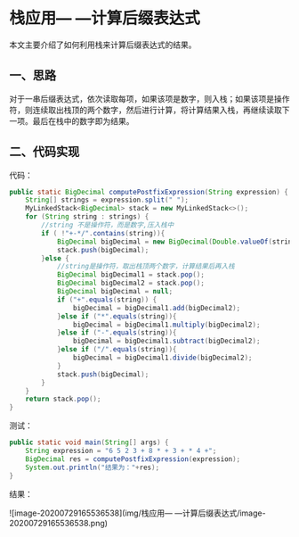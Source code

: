 # 栈应用— —计算后缀表达式

本文主要介绍了如何利用栈来计算后缀表达式的结果。


## 一、思路

对于一串后缀表达式，依次读取每项，如果该项是数字，则入栈；如果该项是操作符，则连续取出栈顶的两个数字，然后进行计算，将计算结果入栈，再继续读取下一项。最后在栈中的数字即为结果。



## 二、代码实现

代码：

```java
public static BigDecimal computePostfixExpression(String expression) {
    String[] strings = expression.split(" ");
    MyLinkedStack<BigDecimal> stack = new MyLinkedStack<>();
    for (String string : strings) {
        //string 不是操作符，而是数字,压入栈中
        if ( !"+-*/".contains(string)){
            BigDecimal bigDecimal = new BigDecimal(Double.valueOf(string));
            stack.push(bigDecimal);
        }else {
            //string是操作符，取出栈顶两个数字，计算结果后再入栈
            BigDecimal bigDecimal1 = stack.pop();
            BigDecimal bigDecimal2 = stack.pop();
            BigDecimal bigDecimal = null;
            if ("+".equals(string)) {
                bigDecimal = bigDecimal1.add(bigDecimal2);
            }else if ("*".equals(string)){
                bigDecimal = bigDecimal1.multiply(bigDecimal2);
            }else if ("-".equals(string)){
                bigDecimal = bigDecimal1.subtract(bigDecimal2);
            }else if ("/".equals(string)){
                bigDecimal = bigDecimal1.divide(bigDecimal2);
            }
            stack.push(bigDecimal);
        }
    }
    return stack.pop();
}
```

测试：

```java
public static void main(String[] args) {
    String expression = "6 5 2 3 + 8 * + 3 + * 4 +";
    BigDecimal res = computePostfixExpression(expression);
    System.out.println("结果为："+res);
}
```

结果：

![image-20200729165536538](img/栈应用— —计算后缀表达式/image-20200729165536538.png)